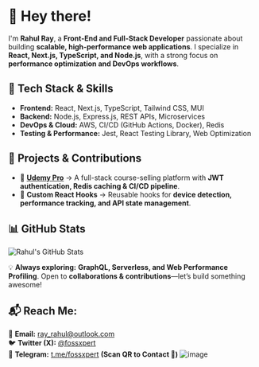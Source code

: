 # 👋 Hey there!

I'm **Rahul Ray**, a **Front-End and Full-Stack Developer** passionate about building **scalable, high-performance web applications**. I specialize in **React, Next.js, TypeScript, and Node.js**, with a strong focus on **performance optimization and DevOps workflows**.

## 🔧 Tech Stack & Skills
- **Frontend:** React, Next.js, TypeScript, Tailwind CSS, MUI  
- **Backend:** Node.js, Express.js, REST APIs, Microservices  
- **DevOps & Cloud:** AWS, CI/CD (GitHub Actions, Docker), Redis  
- **Testing & Performance:** Jest, React Testing Library, Web Optimization  

## 🚀 Projects & Contributions
- 📌 **[Udemy Pro](https://github.com/FossXpert/udemy-pro)** → A full-stack course-selling platform with **JWT authentication, Redis caching & CI/CD pipeline**.  
- 📌 **Custom React Hooks** → Reusable hooks for **device detection, performance tracking, and API state management**.  

## 📊 GitHub Stats
![Rahul's GitHub Stats](https://github-readme-stats.vercel.app/api?username=FossXpert&show_icons=true&theme=radical)  

💡 **Always exploring:** **GraphQL, Serverless, and Web Performance Profiling**. Open to **collaborations & contributions**—let’s build something awesome!  

## 📬 Reach Me:
📧 **Email:** [ray_rahul@outlook.com](mailto:ray_rahul@outlook.com)  
🐦 **Twitter (X):** [@fossxpert](https://x.com/fossxpert)  
💬 **Telegram:** [t.me/fossxpert](https://t.me/fossxpert) **(Scan QR to Contact 📲)**
![image](https://github.com/user-attachments/assets/d6ab90fe-95e9-449c-a9aa-bf747780ed88)


